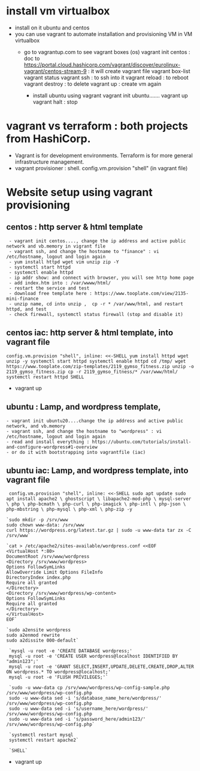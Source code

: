 # install vm virtualbox
- install on it ubuntu and centos
- you can use vagrant to automate installation and provisioning VM in VM virtualbox
  - go to vagrantup.com to see vagrant boxes (os)
        vagrant init centos : doc to https://portal.cloud.hashicorp.com/vagrant/discover/eurolinux-vagrant/centos-stream-9 : it will create vagrant file
        vagrant box-list    
        vagrant status
        vagrant ssh : to ssh into it
        vagrant reload : to reboot
        vagrant destroy : to delete
        vagrant up : create vm again
  
    - install ubuntu using vagrant
      vagrant init ubuntu.......
      vagrant up
      vagrant halt : stop 


# vagrant vs terraform : both projects from HashiCorp.
- Vagrant is for development environments. Terraform is for more general infrastructure management.
- vagrant provisioner : shell. config.vm.provision "shell" (in vagrant file)

# Website setup using vagrant provisioning
## centos : http server & html template
     - vagrant init centos...., change the ip address and active public network and vb.memory in vigrant file
     - vagrant ssh, and change the hostname to "finance" : vi /etc/hostname, logout and login again
     - yum install httpd wget vim unzip zip -Y
     - systemctl start httpd
     - systemctl enable httpd
     - ip addr show: and connect with browser, you will see http home page    
     - add index.htm into : /var/wwww/html/
     - restart the service and test
     - download free template here : https://www.tooplate.com/view/2135-mini-finance
     - unzip name, cd into unzip ,  cp -r * /var/www/html, and restart httpd, and test
     - check firewall, systemctl status firewall (stop and disable it)
## centos iac: http server & html template, into vagrant file
  `config.vm.provision "shell", inline: <<-SHELL
     yum install httpd wget unzip -y
	 systemctl start httpd
	 systemctl enable httpd
	 cd /tmp/
	 wget https://www.tooplate.com/zip-templates/2119_gymso_fitness.zip
	 unzip -o 2119_gymso_fitness.zip
	 cp -r 2119_gymso_fitness/* /var/www/html/
	 systemctl restart httpd
   SHELL`
- vagrant up
## ubuntu : Lamp, and wordpress template, 
    - vagrant init ubuntu20....change the ip address and active public network, and vb.memory
    - vagrant ssh, and change the hostname to "wordpress" : vi /etc/hostname, logout and login again
    - read and install everything : https://ubuntu.com/tutorials/install-and-configure-wordpress#1-overview
    - or do it with bootstrapping into vagrantfile (iac)
## ubuntu iac: Lamp, and wordpress template, into vagrant file

  ` config.vm.provision "shell", inline: <<-SHELL
    sudo apt update
    sudo apt install apache2 \
    ghostscript \
    libapache2-mod-php \
    mysql-server \
    php \
    php-bcmath \
    php-curl \
    php-imagick \
    php-intl \
    php-json \
    php-mbstring \
    php-mysql \
    php-xml \
    php-zip -y`

    `sudo mkdir -p /srv/www
    sudo chown www-data: /srv/www
    curl https://wordpress.org/latest.tar.gz | sudo -u www-data tar zx -C /srv/www`

    `cat > /etc/apache2/sites-available/wordpress.conf <<EOF
    <VirtualHost *:80>
    DocumentRoot /srv/www/wordpress
    <Directory /srv/www/wordpress>
    Options FollowSymLinks
    AllowOverride Limit Options FileInfo
    DirectoryIndex index.php
    Require all granted
    </Directory>
    <Directory /srv/www/wordpress/wp-content>
    Options FollowSymLinks
    Require all granted
    </Directory>
    </VirtualHost>
    EOF`

    `sudo a2ensite wordpress
    sudo a2enmod rewrite
    sudo a2dissite 000-default`

     `mysql -u root -e 'CREATE DATABASE wordpress;'
     mysql -u root -e 'CREATE USER wordpress@localhost IDENTIFIED BY "admin123";'
     mysql -u root -e 'GRANT SELECT,INSERT,UPDATE,DELETE,CREATE,DROP,ALTER ON wordpress.* TO wordpress@localhost;'   
     mysql -u root -e 'FLUSH PRIVILEGES;'`
     
     `sudo -u www-data cp /srv/www/wordpress/wp-config-sample.php /srv/www/wordpress/wp-config.php
     sudo -u www-data sed -i 's/database_name_here/wordpress/' /srv/www/wordpress/wp-config.php
     sudo -u www-data sed -i 's/username_here/wordpress/' /srv/www/wordpress/wp-config.php
     sudo -u www-data sed -i 's/password_here/admin123/' /srv/www/wordpress/wp-config.php`
     
     `systemctl restart mysql
     systemctl restart apache2`

     `SHELL`
- vagrant up 


